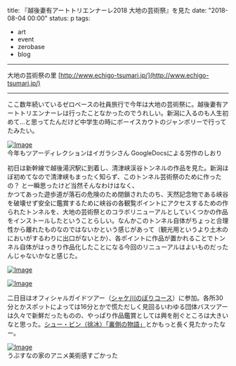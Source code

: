 title: 『越後妻有アートトリエンナーレ2018 大地の芸術祭』を見た
date: "2018-08-04 00:00"
status: p
tags:
- art
- event
- zerobase
- blog
---

大地の芸術祭の里 [http://www.echigo-tsumari.jp/](http://www.echigo-tsumari.jp/)<br>

----

ここ数年続いているゼロベースの社員旅行で今年は大地の芸術祭に。越後妻有アートトリエンナーレは行ったことなかったのでうれしい。新潟に入るのも人生初めて…と思ってたんだけど中学生の時にボーイスカウトのジャンボリーで行ってたみたい。<br>

[![Image](https://gyazo.com/88772025fe127a25ac4ecce420847bbe/thumb/1000)](https://gyazo.com/88772025fe127a25ac4ecce420847bbe)<br>
今年もツアーディレクションはイガラシさん GoogleDocsによる労作のしおり<br>

初日は新幹線で越後湯沢駅に到着し、清津峡渓谷トンネルの作品を見た。新潟ほぼ初めてなので清津峡もまったく知らず、このトンネル芸術祭のために作ったの？ と一瞬思ったけど当然そんなわけはなく、<br>
かつてあった遊歩道が落石の危険のため閉鎖されたのち、天然記念物である峡谷を破壊せず安全に鑑賞するために峡谷の各観覧ポイントにアクセスするための作られたトンネルを、大地の芸術祭とのコラボリニューアルとしていくつかの作品をインストールしたということらしい。なんかこのトンネル自体がちょっと合理性から離れたものなのではないかという感じがあって（観光用というより土木のにおいがするわりに出口がないとか）、各ポイントに作品が置かれることでトンネル自体がはっきり作品化したことになる今回のリニューアルはよいものだったんじゃないかなと感じた。<br>

[![Image](https://gyazo.com/d2803c92e5e45c2fe7c60bcea50a5286/thumb/1000)](https://gyazo.com/d2803c92e5e45c2fe7c60bcea50a5286)<br>

[![Image](https://gyazo.com/fc743b54b8443ba42a7d4a64205fd882/thumb/1000)](https://gyazo.com/fc743b54b8443ba42a7d4a64205fd882)<br>


二日目はオフィシャルガイドツアー（[シャケ川のぼりコース](http://www.echigo-tsumari.jp/tour/tour_official_2018_shake)）に参加。各所30分とかスポットによっては16分とかで慌ただしく見回るいわゆる団体バスツアーは久々で新鮮だったものの、やっぱり作品鑑賞としては興を削ぐところは大きいなと思った。[シュー・ビン（徐冰）「裏側の物語」](http://www.echigo-tsumari.jp/artwork/story_of_the_back_side)とかもっと長く見たかったなー。<br>

[![Image](https://gyazo.com/51e8e1830b97903befb9e8e633f4ddbd/thumb/1000)](https://gyazo.com/51e8e1830b97903befb9e8e633f4ddbd)<br>
うぶすなの家のアニメ美術感すごかった<br>
